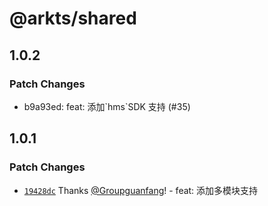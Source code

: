 # @arkts/shared

## 1.0.2

### Patch Changes

- b9a93ed: feat: 添加\`hms\`SDK 支持 (#35)

## 1.0.1

### Patch Changes

- [`19428dc`](https://github.com/Groupguanfang/arkTS/commit/19428dcdb6f8e27914067ea48a53ce644c26f7e6) Thanks [@Groupguanfang](https://github.com/Groupguanfang)! - feat: 添加多模块支持
